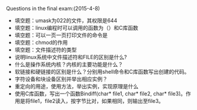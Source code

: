 Questions in the final exam:(2015-4-8)
- 填空题：umask为022的文件，其权限是644
- 填空题：linux编程时可以调用的函数为（）和C库函数
- 填空题：可以一页一页打印文件的命令是
- 填空题：chmod的作用
- 填空题：文件描述符的类型
- 说明linux系统中文件描述符和FILE的区别是什么?
- 什么是操作系统内核？内核的主要功能是什么？
- 软链接和硬链接的区别是什么？分别用shell命令和C库函数写出创建的代码。
- 字符设备和块设备区别并举出相应实例？
- 重定向的用途，使用方法，举出实例，实现原理是什么
- 使用C库函数，写出一个函数Bindiff(char* file1, char* file2, char* file3)。作用是将file1，file2读入，按字节比对，如果相同，则输出至file3。
